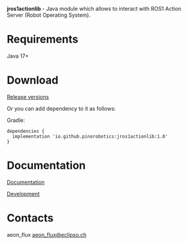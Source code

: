 **jros1actionlib** - Java module which allows to interact with ROS1 Action Server (Robot Operating System).

# Requirements

Java 17+

# Download

[Release versions](jros1actionlib/release/CHANGELOG.md)

Or you can add dependency to it as follows:

Gradle:

```
dependencies {
  implementation 'io.github.pinorobotics:jros1actionlib:1.0'
}
```

# Documentation

[Documentation](http://pinoweb.freetzi.com/jrosactionlib)

[Development](DEVELOPMENT.md)

# Contacts

aeon_flux <aeon_flux@eclipso.ch>
